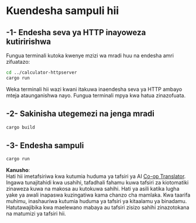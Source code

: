 <!--
CO_OP_TRANSLATOR_METADATA:
{
  "original_hash": "aa5122c6d9868b4b566586f27577ca47",
  "translation_date": "2025-08-18T23:43:11+00:00",
  "source_file": "03-GettingStarted/06-http-streaming/solution/rust/calculator-httpclient/README.md",
  "language_code": "sw"
}
-->
# Kuendesha sampuli hii

## -1- Endesha seva ya HTTP inayoweza kutiririshwa

Fungua terminali kutoka kwenye mzizi wa mradi huu na endesha amri zifuatazo:

```bash
cd ../calculator-httpserver
cargo run
```

Weka terminali hii wazi kwani itakuwa inaendesha seva ya HTTP ambayo mteja ataunganishwa nayo. Fungua terminali mpya kwa hatua zinazofuata.

## -2- Sakinisha utegemezi na jenga mradi

```bash
cargo build
```

## -3- Endesha sampuli

```bash
cargo run
```

**Kanusho**:  
Hati hii imetafsiriwa kwa kutumia huduma ya tafsiri ya AI [Co-op Translator](https://github.com/Azure/co-op-translator). Ingawa tunajitahidi kwa usahihi, tafadhali fahamu kuwa tafsiri za kiotomatiki zinaweza kuwa na makosa au kutokuwa sahihi. Hati ya asili katika lugha yake ya awali inapaswa kuzingatiwa kama chanzo cha mamlaka. Kwa taarifa muhimu, inashauriwa kutumia huduma ya tafsiri ya kitaalamu ya binadamu. Hatutawajibika kwa maelewano mabaya au tafsiri zisizo sahihi zinazotokana na matumizi ya tafsiri hii.